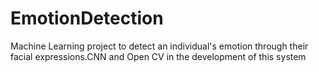 # EmotionDetection

Machine Learning project to detect an individual's emotion through their facial expressions.CNN and Open CV in the development of this system
